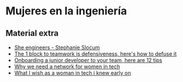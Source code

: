# Mujeres en la ingeniería

## Material extra

* [She engineers - Stephanie Slocum][she-engineers]
* [The 1 block to teamwork is defensiveness, here's how to defuse it][defensiveness]
* [Onboarding a junior developer to your team, here are 12 tips][onboarding-junior-devs]
* [Why we need a network for women in tech][network-for-women]
* [What I wish as a woman in tech i knew early on][woman-in-tech]

[she-engineers]: https://www.sheengineersbook.com/discover
[defensiveness]: https://ideas.ted.com/the-1-block-to-teamwork-is-defensiveness-heres-how-to-defuse-it
[onboarding-junior-devs]: https://dev.to/carolstran/onboarding-a-junior-developer-to-your-team-here-s-12-tips-4g3a
[network-for-women]: https://dev.to/ilonacodes/why-we-need-a-network-for-women-in-tech-55he
[woman-in-tech]: https://dev.to/ilonacodes/what-i-wish-as-a-woman-in-tech-i-knew-early-on-kpc
